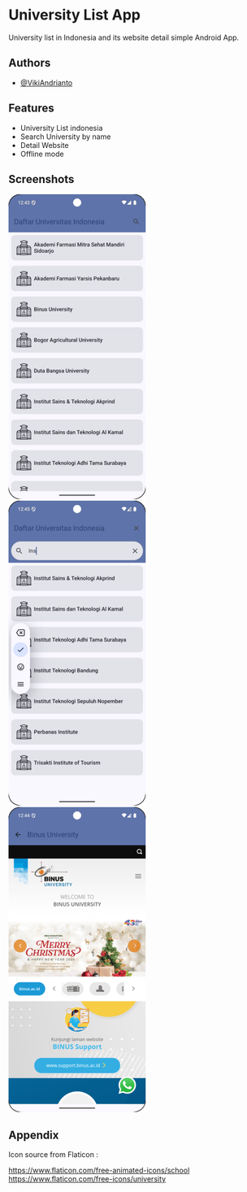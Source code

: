 
# University List App

University list in Indonesia and its website detail simple Android App.




## Authors

- [@VikiAndrianto](https://www.github.com/viki88)


## Features

- University List indonesia
- Search University by name
- Detail Website
- Offline mode



## Screenshots

![home](screenshots/home_ss.png)
![search](screenshots/search_ss.png)
![webview](screenshots/webview_ss.png)


## Appendix

Icon source from Flaticon : 

https://www.flaticon.com/free-animated-icons/school
https://www.flaticon.com/free-icons/university

